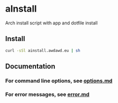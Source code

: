 # aInstall

Arch install script with app and dotfile install

## Install

```sh
curl -sSl ainstall.awdawd.eu | sh
```

## Documentation

### For command line options, see [options.md](docs/options.md)

### For error messages, see [error.md](docs/error.md)
